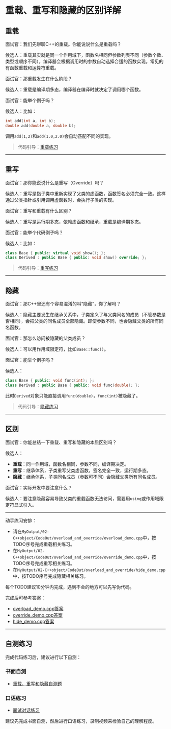 # 重载、重写和隐藏的区别详解

## 重载

面试官：我们先聊聊C++的重载。你能说说什么是重载吗？

候选人：重载其实就是同一个作用域下，函数名相同但参数列表不同（参数个数、类型或顺序不同），编译器会根据调用时的参数自动选择合适的函数实现。常见的有函数重载和运算符重载。

面试官：那重载发生在什么阶段？

候选人：重载是编译期多态，编译器在编译时就决定了调用哪个函数。

面试官：能举个例子吗？

候选人：比如：

```cpp
int add(int a, int b);
double add(double a, double b);
```

调用`add(1,2)`和`add(1.0,2.0)`会自动匹配不同的实现。

> 代码引导：[重载练习](../../MyOutput/02-C++object/CodeOut/overload_and_override/overload_demo.cpp)

---

## 重写

面试官：那你能说说什么是重写（Override）吗？

候选人：重写是指子类中重新实现了父类的虚函数，函数签名必须完全一致。这样通过父类指针或引用调用虚函数时，会执行子类的实现。

面试官：重写和重载有什么区别？

候选人：重写是运行期多态，依赖虚函数和继承，重载是编译期多态。

面试官：能举个代码例子吗？

候选人：比如：

```cpp
class Base { public: virtual void show(); };
class Derived : public Base { public: void show() override; };
```

> 代码引导：[重写练习](../../MyOutput/02-C++object/CodeOut/overload_and_override/override_demo.cpp)

---

## 隐藏

面试官：那C++里还有个容易混淆的叫“隐藏”，你了解吗？

候选人：隐藏主要发生在继承关系中，子类定义了与父类同名的成员（不管参数是否相同），会把父类的同名成员全部隐藏。即使参数不同，也会隐藏父类的所有同名函数。

面试官：那怎么访问被隐藏的父类成员？

候选人：可以用作用域限定符，比如`Base::func()`。

面试官：能举个例子吗？

候选人：

```cpp
class Base { public: void func(int); };
class Derived : public Base { public: void func(double); };
```

此时`Derived`对象只能直接调用`func(double)`，`func(int)`被隐藏了。

> 代码引导：[隐藏练习](../../MyOutput/02-C++object/CodeOut/overload_and_override/hide_demo.cpp)

---

## 区别

面试官：你能总结一下重载、重写和隐藏的本质区别吗？

候选人：
- **重载**：同一作用域，函数名相同，参数不同，编译期决定。
- **重写**：继承体系，子类重写父类虚函数，签名完全一致，运行期多态。
- **隐藏**：继承体系，子类同名成员（参数可不同）会隐藏父类所有同名成员。

面试官：实际开发中要注意什么？

候选人：要注意隐藏容易导致父类的重载函数无法访问，需要用`using`或作用域限定符显式引入。

---

动手练习安排：
- 请在`MyOutput/02-C++object/CodeOut/overload_and_override/overload_demo.cpp`中，按TODO序号完成重载相关练习。
- 在`MyOutput/02-C++object/CodeOut/overload_and_override/override_demo.cpp`中，按TODO序号完成重写相关练习。
- 在`MyOutput/02-C++object/CodeOut/overload_and_override/hide_demo.cpp`中，按TODO序号完成隐藏相关练习。

每个TODO建议10分钟内完成，遇到不会的地方可以先写伪代码。

完成后可参考答案：
- [overload_demo.cpp答案](../../MyOutput/02-C++object/CodeOut/overload_and_override/Solution/overload_demo.cpp)
- [override_demo.cpp答案](../../MyOutput/02-C++object/CodeOut/overload_and_override/Solution/override_demo.cpp)
- [hide_demo.cpp答案](../../MyOutput/02-C++object/CodeOut/overload_and_override/Solution/hide_demo.cpp)

---

## 自测练习

完成代码练习后，建议进行以下自测：

### 书面自测
- [重载、重写和隐藏自测题](../../MyOutput/02-C++object/WriteOut/overload_override/overload_override_self_test.md)

### 口语练习
- [面试对话练习](../../MyOutput/02-C++object/SpeakOut/overload_override/overload_override_interview_questions.md)

建议先完成书面自测，然后进行口语练习，录制视频来检验自己的理解程度。
